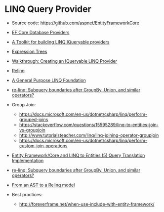 # LINQ Query Provider
- Source code: https://github.com/aspnet/EntityFrameworkCore
- [EF Core Database Providers](https://docs.microsoft.com/en-us/ef/core/providers/)
- [A Toolkit for building LINQ IQueryable providers](https://github.com/mattwar/iqtoolkit)
- [Expression Trees](https://docs.microsoft.com/en-us/dotnet/csharp/programming-guide/concepts/expression-trees/)
- [Walkthrough: Creating an IQueryable LINQ Provider](https://msdn.microsoft.com/en-us/library/bb546158.aspx)
- [Relinq](https://github.com/re-motion/Relinq)
- [A General Purpose LINQ Foundation](https://www.re-motion.org/download/re-linq.pdf)
- [re-linq: Subquery boundaries after GroupBy, Union, and similar operators?](https://www.re-motion.org/blogs/mix/category/re-linq)
- Group Join:
  - https://docs.microsoft.com/en-us/dotnet/csharp/linq/perform-grouped-joins
  - https://stackoverflow.com/questions/15595289/linq-to-entities-join-vs-groupjoin
  - http://www.tutorialsteacher.com/linq/linq-joining-operator-groupjoin
  - https://docs.microsoft.com/en-us/dotnet/csharp/linq/perform-custom-join-operations

- [Entity Framework/Core and LINQ to Entities (5) Query Translation Implementation](https://weblogs.asp.net/dixin/entity-framework-core-and-linq-to-entities-5-query-translation-implementation)
- [re-linq: Subquery boundaries after GroupBy, Union, and similar operators?](https://www.re-motion.org/blogs/mix/category/re-linq/)
- [From an AST to a Relinq model](https://medium.com/@matthew47671280/from-an-ast-to-a-relinq-model-875884200a8c)
- Best practices:
  - http://foreverframe.net/when-use-include-with-entity-framework/
